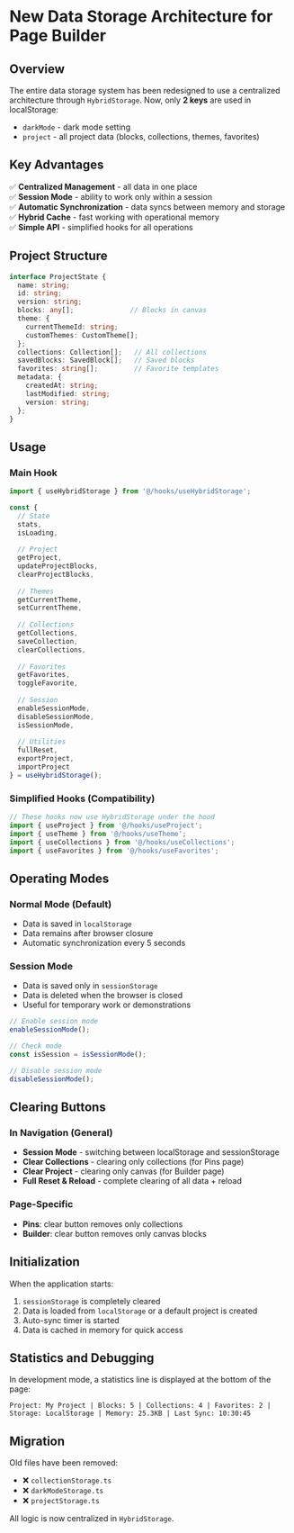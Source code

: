 # New Data Storage Architecture for Page Builder

## Overview

The entire data storage system has been redesigned to use a centralized architecture through `HybridStorage`. Now, only **2 keys** are used in localStorage:

- `darkMode` - dark mode setting
- `project` - all project data (blocks, collections, themes, favorites)

## Key Advantages

✅ **Centralized Management** - all data in one place  
✅ **Session Mode** - ability to work only within a session  
✅ **Automatic Synchronization** - data syncs between memory and storage  
✅ **Hybrid Cache** - fast working with operational memory  
✅ **Simple API** - simplified hooks for all operations  

## Project Structure

```typescript
interface ProjectState {
  name: string;
  id: string;
  version: string;
  blocks: any[];              // Blocks in canvas
  theme: {
    currentThemeId: string;
    customThemes: CustomTheme[];
  };
  collections: Collection[];   // All collections
  savedBlocks: SavedBlock[];   // Saved blocks
  favorites: string[];         // Favorite templates
  metadata: {
    createdAt: string;
    lastModified: string;
    version: string;
  };
}
```

## Usage

### Main Hook
```typescript
import { useHybridStorage } from '@/hooks/useHybridStorage';

const {
  // State
  stats,
  isLoading,
  
  // Project
  getProject,
  updateProjectBlocks,
  clearProjectBlocks,
  
  // Themes
  getCurrentTheme,
  setCurrentTheme,
  
  // Collections
  getCollections,
  saveCollection,
  clearCollections,
  
  // Favorites
  getFavorites,
  toggleFavorite,
  
  // Session
  enableSessionMode,
  disableSessionMode,
  isSessionMode,
  
  // Utilities
  fullReset,
  exportProject,
  importProject
} = useHybridStorage();
```

### Simplified Hooks (Compatibility)
```typescript
// These hooks now use HybridStorage under the hood
import { useProject } from '@/hooks/useProject';
import { useTheme } from '@/hooks/useTheme';
import { useCollections } from '@/hooks/useCollections';
import { useFavorites } from '@/hooks/useFavorites';
```

## Operating Modes

### Normal Mode (Default)
- Data is saved in `localStorage`
- Data remains after browser closure
- Automatic synchronization every 5 seconds

### Session Mode
- Data is saved only in `sessionStorage`
- Data is deleted when the browser is closed
- Useful for temporary work or demonstrations

```typescript
// Enable session mode
enableSessionMode();

// Check mode
const isSession = isSessionMode();

// Disable session mode
disableSessionMode();
```

## Clearing Buttons

### In Navigation (General)
- **Session Mode** - switching between localStorage and sessionStorage
- **Clear Collections** - clearing only collections (for Pins page)
- **Clear Project** - clearing only canvas (for Builder page)  
- **Full Reset & Reload** - complete clearing of all data + reload

### Page-Specific
- **Pins**: clear button removes only collections
- **Builder**: clear button removes only canvas blocks

## Initialization

When the application starts:
1. `sessionStorage` is completely cleared
2. Data is loaded from `localStorage` or a default project is created
3. Auto-sync timer is started
4. Data is cached in memory for quick access

## Statistics and Debugging

In development mode, a statistics line is displayed at the bottom of the page:
```
Project: My Project | Blocks: 5 | Collections: 4 | Favorites: 2 | Storage: LocalStorage | Memory: 25.3KB | Last Sync: 10:30:45
```

## Migration

Old files have been removed:
- ❌ `collectionStorage.ts`
- ❌ `darkModeStorage.ts` 
- ❌ `projectStorage.ts`

All logic is now centralized in `HybridStorage`. 